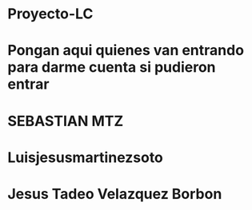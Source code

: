 # Proyecto-LC
# Pongan aqui quienes van entrando para darme cuenta si pudieron entrar
# SEBASTIAN MTZ
# Luisjesusmartinezsoto
# Jesus Tadeo Velazquez Borbon
